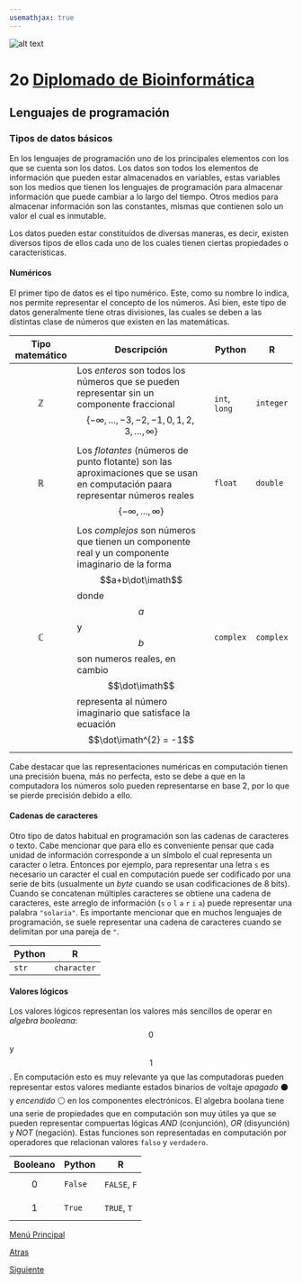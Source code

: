```yaml
---
usemathjax: true
---
```

![alt text](https://solariabiodata.com.mx/wp-content/uploads/2021/07/logo_red.png "Soluciones de Siguiente Generación")
# 2o [Diplomado de Bioinformática](./)

## Lenguajes de programación

### Tipos de datos básicos

En los lenguajes de programación uno de los principales elementos con los que se cuenta son los datos. Los datos son todos los elementos de información que pueden estar almacenados en variables, estas variables son los medios que tienen los lenguajes de programación para almacenar información que puede cambiar a lo largo del tiempo. Otros medios para almacenar información son las constantes, mismas que contienen solo un valor el cual es inmutable.

Los datos pueden estar constituídos de diversas maneras, es decir, existen diversos tipos de ellos cada uno de los cuales tienen ciertas propiedades o características.

#### Numéricos

El primer tipo de datos es el tipo numérico. Este, como su nombre lo indica, nos permite representar el concepto de los números. Asi bien, este tipo de datos generalmente tiene otras divisiones, las cuales se deben a las distintas clase de números que existen en las matemáticas.


| Tipo matemático | Descripción | Python | R |
|--|--|--|--|
| $$\mathbb{Z}$$ | Los _enteros_ son todos los números que se pueden representar sin un componente fraccional $$\{-\infty,\dots,-3,-2,-1,0,1,2,3,\dots,\infty\}$$ | `int`, `long` | `integer` |  
| $$\mathbb{R}$$ | Los _flotantes_ (números de punto flotante) son las aproximaciones que se usan en computación paara representar números reales $$\{-\infty,\dots,\infty\}$$ | `float`  | `double` |  
| $$\mathbb{C}$$ | Los _complejos_ son números que tienen un componente real y un componente imaginario de la forma $$a+b\dot\imath$$ donde $$a$$ y $$b$$ son numeros reales, en cambio $$\dot\imath$$ representa al número imaginario que satisface la ecuación $$\dot\imath^{2} = -1$$ | `complex` | `complex` |  
  
Cabe destacar que las representaciones numéricas en computación tienen una precisión buena, más no perfecta, esto se debe a que en la computadora los números solo pueden representarse en base 2, por lo que se pierde precisión debido a ello.

#### Cadenas de caracteres

Otro tipo de datos habitual en programación son las cadenas de caracteres o texto. Cabe mencionar que para ello es conveniente pensar que cada unidad de información corresponde a un símbolo el cual representa un caracter o letra. Entonces por ejemplo, para representar una letra `s` es necesario un caracter el cual en computación puede ser codificado por una serie de bits (usualmente un _byte_ cuando se usan codificaciones de 8 bits). Cuando se concatenan múltiples caracteres se obtiene una cadena de caracteres, este arreglo de información (`s` `o` `l` `a` `r` `i` `a`) puede representar una palabra `"solaria"`. Es importante mencionar que en muchos lenguajes de programación, se suele representar una cadena de caracteres cuando se delimitan por una pareja de `"`.

| Python | R |
|--|--|
| `str` | `character` |

#### Valores lógicos

Los valores lógicos representan los valores más sencillos de operar en _algebra booleana_: $$0$$ y $$1$$. En computación esto es muy relevante ya que las computadoras pueden representar estos valores mediante estados binarios de voltaje _apagado_ ⚫ y _encendido_ ⚪ en los componentes electrónicos. El algebra boolana tiene una serie de propiedades que en computación son muy útiles ya que se pueden representar compuertas lógicas _AND_ (conjunción), _OR_ (disyunción) y _NOT_ (negación). Estas funciones son representadas en computación por operadores que relacionan valores `falso` y `verdadero`.

| Booleano | Python | R |
|--|--|--|
| $$0$$ | `False` | `FALSE`, `F` |
| $$1$$ | `True` | `TRUE`, `T` |


[Menú Principal](./)

[Atras](./introduccion)

[Siguiente](./principiosR)
